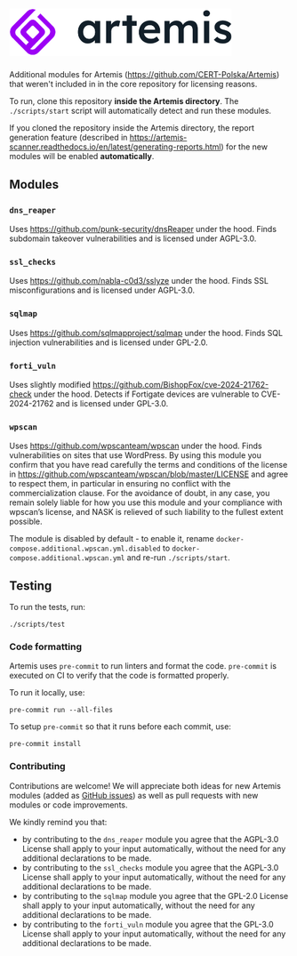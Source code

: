 <h1>
    <picture>
        <source media="(prefers-color-scheme: dark)" srcset=".github/images/logo_dark.png">
        <img alt="logo" width="400px" src=".github/images/logo.png">
    </picture>
</h1>


Additional modules for Artemis (https://github.com/CERT-Polska/Artemis) that weren't included in
in the core repository for licensing reasons.

To run, clone this repository **inside the Artemis directory**. The ``./scripts/start`` script will automatically
detect and run these modules.

If you cloned the repository inside the Artemis directory, the report generation feature (described
in https://artemis-scanner.readthedocs.io/en/latest/generating-reports.html) for the new modules
will be enabled **automatically**.

## Modules
### `dns_reaper`
Uses https://github.com/punk-security/dnsReaper under the hood. Finds subdomain takeover vulnerabilities
and is licensed under AGPL-3.0.

### `ssl_checks`
Uses https://github.com/nabla-c0d3/sslyze under the hood. Finds SSL misconfigurations and is licensed under
AGPL-3.0.

### `sqlmap`
Uses https://github.com/sqlmapproject/sqlmap under the hood. Finds SQL injection vulnerabilities and is
licensed under GPL-2.0.

### `forti_vuln`
Uses slightly modified https://github.com/BishopFox/cve-2024-21762-check under the hood. Detects if Fortigate devices are vulnerable to CVE-2024-21762 and is licensed under GPL-3.0.

### `wpscan`
Uses https://github.com/wpscanteam/wpscan under the hood. Finds vulnerabilities on sites that use WordPress.
By using this module you confirm that you have read carefully the terms and conditions of the license in
https://github.com/wpscanteam/wpscan/blob/master/LICENSE and agree to respect them, in particular in
ensuring no conflict with the commercialization clause. For the avoidance of doubt, in any case, you
remain solely liable for how you use this module and your compliance with wpscan’s license, and
NASK is relieved of such liability to the fullest extent possible.

The module is disabled by default - to enable it, rename `docker-compose.additional.wpscan.yml.disabled` to
`docker-compose.additional.wpscan.yml` and re-run ``./scripts/start``.

## Testing
To run the tests, run:

```
./scripts/test
```

### Code formatting
Artemis uses `pre-commit` to run linters and format the code.
`pre-commit` is executed on CI to verify that the code is formatted properly.

To run it locally, use:

```
pre-commit run --all-files
```

To setup `pre-commit` so that it runs before each commit, use:

```
pre-commit install
```

### Contributing
Contributions are welcome! We will appreciate both ideas for new Artemis modules (added as
[GitHub issues](https://github.com/CERT-Polska/Artemis/issues)) as well as pull requests with
new modules or code improvements.

We kindly remind you that:

* by contributing to the `dns_reaper` module you agree that the AGPL-3.0 License shall apply to your input automatically, without the need for any additional declarations to be made.
* by contributing to the `ssl_checks` module you agree that the AGPL-3.0 License shall apply to your input automatically, without the need for any additional declarations to be made.
* by contributing to the `sqlmap` module you agree that the GPL-2.0 License shall apply to your input automatically, without the need for any additional declarations to be made.
* by contributing to the `forti_vuln` module you agree that the GPL-3.0 License shall apply to your input automatically, without the need for any additional declarations to be made.
